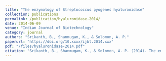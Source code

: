 ```yaml
---
title: "The enzymology of Streptococcus pyogenes hyaluronidase"
collection: publications
permalink: /publication/hyaluronidase-2014/
date: 2014-06-09
venue: "Indian Journal of Biotechnology"
category: journal
authors: "Srikanth, B., Shanmugam, K., & Solomon, A. P."
paperurl: "https://doi.org/10.xxxx/ijbt.2014.xxx"
pdf: "/files/hyaluronidase-2014.pdf"
citation: "Srikanth, B., Shanmugam, K., & Solomon, A. P. (2014). The enzymology of *Streptococcus pyogenes* hyaluronidase. *Indian Journal of Biotechnology*, 2014. https://doi.org/10.xxxx/ijbt.2014.xxx"
---
```

